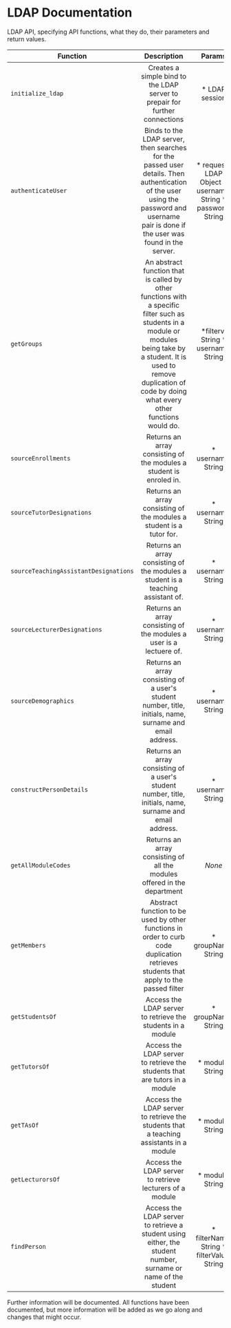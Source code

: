 LDAP Documentation
==================

LDAP API, specifying API functions, what they do, their parameters and return values.


|Function                   | Description                 | Params                | Return                |
|---------------------------|:---------------------------:|:---------------------:|----------------------:|
|`initialize_ldap`|Creates a simple bind to the LDAP server to prepair for further connections|* LDAP session|Returns an array the information required based on the filter used|
|`authenticateUser`|Binds to the LDAP server, then searches for the passed user details. Then authentication of the user using the password and username pair is done if the user was found in the server.|* request : LDAP Object * username: String * password: String|Not sure yet|
|`getGroups`|An abstract function that is called by other functions with a specific filter such as students in a module or modules being take by a student. It is used to remove duplication of code by doing what every other functions would do.|*filterv: String * username: String |String array|
|`sourceEnrollments`|Returns an array consisting of the modules a student is enroled in.|* username: String|String array|
|`sourceTutorDesignations`|Returns an array consisting of the modules a student is a tutor for.|* username: String|String array|
|`sourceTeachingAssistantDesignations`|Returns an array consisting of the modules a student is a teaching assistant of.|* username: String|String array|
|`sourceLecturerDesignations`|Returns an array consisting of the modules a user is a lectuere of.|* username: String|String array|
|`sourceDemographics`|Returns an array consisting of a user's student number, title, initials, name, surname and email address.|* username: String|String array|
|`constructPersonDetails`|Returns an array consisting of a user's student number, title, initials, name, surname and email address.|* username: String|String array|
|`getAllModuleCodes`|Returns an array consisting of all the modules offered in the department|_None_|String array|
|`getMembers`|Abstract function to be used by other functions in order to curb code duplication retrieves students that apply to the passed filter|* groupName: String|String array|
|`getStudentsOf`|Access the LDAP server to retrieve the students in a module|* groupName: String|String array|
|`getTutorsOf`|Access the LDAP server to retrieve the students that are tutors in a module|* module: String|String array|
|`getTAsOf`|Access the LDAP server to retrieve the students that a teaching assistants in a module|* module: String|String array|
|`getLecturorsOf`|Access the LDAP server to retrieve lecturers of a module|* module: String|String array|
|`findPerson`|Access the LDAP server to retrieve a student using either, the student number, surname or name of the student|* filterName: String * filterValue: String|String array|

Further information will be documented. All functions have been documented, but more information will be added as we go along and changes that might occur.


